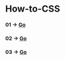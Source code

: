 # How-to-CSS
### 01 -> [Go](https://navinkumarj.github.io/How-to-CSS/Assignment%201/)
### 02 -> [Go](https://navinkumarj.github.io/How-to-CSS/Assignment%202/)
### 03 -> [Go](https://navinkumarj.github.io/How-to-CSS/Assignment%203/)

